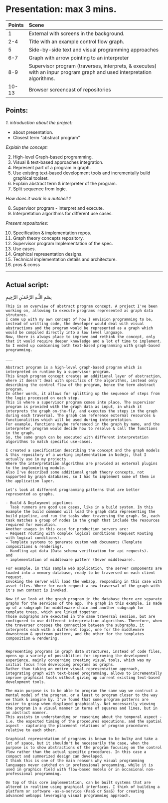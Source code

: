 # Presentation: max 3 mins. 

| Points        | Scene           |
| ------------- |:------------- |
| 1 | External with screens in the background.
| 2-4 | Title with an example control flow graph.|
| 5 | Side-by-side text and visual programming approaches |
| 6-7 | Graph with arrow pointing to an interpreter |
| 8-9 | Supervisor program (traverses, interprets, & executes) with an inpur program graph and used interpretation algorithms. |
| 10-13 | Browser screencast of repositories |


## Points: 
_1. introduction about the project:_ 
- about presentation. 
- Closest term "abstract program"

_Explain the concept:_

2. High-level Graph-based programming.
3. Visual & text-based approaches integration.
4. Represent part of a program in graph. 
5. Use existing text-based development tools and incrementally build graphical toolset. 
6. Explain abstract term & interpreter of the program. 
7. Split sequence from logic.

_How does it work in a nutshell ?_

8. Supervisor program - interpret and execute.
9. Interpretation algorithms for different use cases. 

_Present repositories:_

10. Specification & implementation repos.
11. Graph theory concepts repository. 
12. Supervisor program Implementation of the spec.
13. Use cases. 
14. Graphical representation designs.
15. Technical implementation details and architecture.
16. pros & conss

___

## Actual script: 
بِسْمِ اللَّـهِ الرَّحْمَـٰنِ الرَّحِيمِ

``` 
This is an overview of abstract program concept. A project I've been working on, allowing to execute programs represented as graph data strutures. 
I came up with my own concept of how I envision programming to be, instead of writting code, the developer would deal with visual abstractions and the program would be represented as a graph which would be compiled directly into a low level language. 
Now, there is always place to improve and rethink the concept, only that it would require deeper knowledge and a lot of time to implement. So I ended up combinning both text-based programming with graph-based programming.

___

Abstract program is a high-level graph-based program which is interpreted on runtime by a supervisor program. 
This Graph program concept creates an additional layer of abstraction, where it doesn't deal with specifics of the algorithms, instead only describing the control flow of the program, hence the term abstract program. 
In other words, it allows for splitting up the sequence of steps from the logic processed on each step. 
This is where a supervisor program comes into place. The supervisor program is provided with the graph data as input, in which it interprets the graph on-the-fly, and executes the steps in the graph during each traversal. The graph can reference external resources & functionalities which will be used during interpretation.
For example, functions maybe referenced in the graph by name, and the interpreter program would decide how to resolve & call the functions in the graph. 
So, the same graph can be executed with different interpretation algorithms to match specific use-cases.
 
I created a specification describing the concept and the graph models 
& this repository of a working implementation in Nodejs, that I actually use in my projects. 
Where the interpretation algorithms are provided as external plugins to the impleminting module.
Also I've described some additional graph theory concepts, not supported by graph databases, so I had to implement some of them in the application layer. 

Let's look at different programming patterns that are better represented as graphs.

- Build & Deployment pipelines
  Task runners are good use cases, like in a build system. In this example the build command will load the graph data representing the build pipeline, and run the tasks when traversing the graph. So, each task matches a group of nodes in the graph that include the resources required for execution.
Another usages in this case for production servers are:    
- Request routing with complex logical conditions (Request Routing with logical conditions). 
- Template systems to generate custom web documents (Template compositions & rendering).
- Handling api data (Data schema verification for api requests).
and 
- implementation of middleware pattern (Sever middleware). 

For example, in this sample web application, the server components are loaded into a memory database, ready to be traversed on each client request.
Invoking the server will load the webapp, responding in this case with asset files. Where for each request a new traversal of the graph with it's own context is invoked. 

Now if we look at the graph program in the database there are separate graphs for the services of the app. The graph in this example, is made up of a subgraph for middleware chain and another subgraph for template trees, which are linked together. 
Those subgraphs are executed in the same traversal session, but are configured to use different interpretation algorithms. Therefore, when the traverser crosses the connection between the subgraphs, it interprets each with a different logic, one for the middleware downstream & upstream pattern, and the other for the templates composition & rendering. 


Representing programs in graph data structures, instead of code files, opens up a variety of possiblities for improving the development experience, mainly concerning creating visual tools, which was my initial focus from developing programs as graphs.
Rather than taking an entire visual representation approach, integrating graph with text-based programming, allows to incrementally improve graphical tools without giving up current existing text-based development tools.

The main purpose is to be able to program the same way we contruct a mental model of the program, or a least to program closer to the way we think & imagine by. I've found that some program patterns are easier to grasp when displayed graphically. Not necessarily viewing the program in a visual manner in terms of squares and lines, but in an abstract manner. 
This assists in understanding or reasoning about the temporal aspect - i.e. the expected timing of the procedures executions, and the spatial aspect - capturing the placement relations of program procedures relative to each other.

Graphical representation of programs is known to be bulky and take a lot of space, but it shouldn't be necessarily the case, when the purpose is to show abstractions of the program focusing on the control flow rather than the actual specific procedures. In this case a compact and summerized design can developed. 
I think this is one of the main reasons why visual programming languages never catched on in professional progamming, while it is used in graphics field with flow-based models or in occasional non-professional programming.

On top of this core implementation, can be built systems that are altered in realtime using graphical interfaces. I think of building a platform or software -as-a-service (PaaS or SaaS) for creating advanced webapps leveraging visual programming approach.

```

